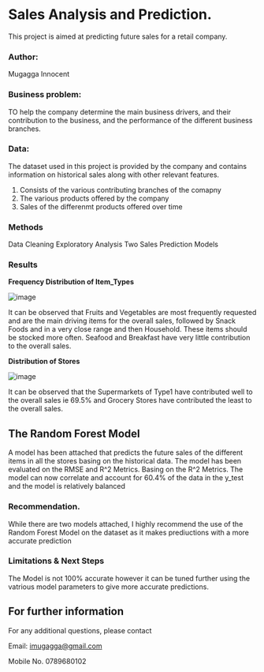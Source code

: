 # Sales Analysis and Prediction.
This project is aimed at predicting future sales for a retail company. 

### Author:
Mugagga Innocent

### Business problem:
TO help the company determine the main business drivers, and their contribution to the business, and the performance of the different business branches.

### Data:
The dataset used in this project is provided by the company and contains information on historical sales along with other relevant features.
1. Consists of the various contributing branches of the comapny
2. The various products offered by the company
3. Sales of the differenmt products offered over time 

### Methods
Data Cleaning
Exploratory Analysis
Two Sales Prediction Models 

### Results

**Frequency Distribution of Item_Types**

![image](https://user-images.githubusercontent.com/123722205/226111055-1078cde0-5a2d-4752-88ce-7bcc5c191b48.png)


It can be observed that Fruits and Vegetables are most frequently requested and are the main driving items for the overall sales, followed by Snack Foods and in a very close range and then Household. 
These items should be stocked more often.
Seafood and Breakfast have very little contribution to the overall sales.

**Distribution of Stores**

![image](https://user-images.githubusercontent.com/123722205/226108454-3df3167a-181b-4b25-b6d1-6dc505e8ebbe.png)

It can be observed that the Supermarkets of Type1 have contributed well to the overall sales ie 69.5% and Grocery Stores have contributed the least to the overall sales.

## The Random Forest Model
A model has been attached that predicts the future sales of the different items in all the stores basing on the historical data.
The model has been  evaluated on the RMSE and R^2 Metrics.
Basing on the R^2 Metrics.
The model can now correlate and account for 60.4% of the data in the y_test and the model is relatively balanced

### Recommendation.
While there are two models attached, I highly recommend the use of the Random Forest Model on the dataset as it makes prediuctions with a more accurate prediction 

### Limitations & Next Steps
The Model is  not 100% accurate however it can be tuned further using the vatrious model parameters to give more accurate predictions.

## For further information
For any additional questions, please contact 

Email: imugagga@gmail.com

Mobile No. 0789680102






